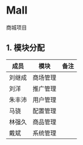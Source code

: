 # Mall
商城项目

## 1. 模块分配

| 成员   | 模块     | 备注 |
| ------ | -------- | ---- |
| 刘继成 | 商场管理 |      |
| 刘洋   | 推广管理 |      |
| 朱丰沛 | 用户管理 |      |
| 马骁   | 配置管理 |      |
| 林强久 | 商品管理 |      |
| 戴斌   | 系统管理 |      |

